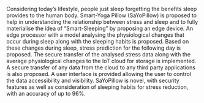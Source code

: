 Considering today’s lifestyle, people just sleep forgetting the benefits sleep provides to the human body. Smart-Yoga Pillow (SaYoPillow) is proposed to help in understanding the relationship between stress and sleep and to fully materialise the idea of “Smart-Sleeping” by proposing an edge device. An edge processor with a model analysing the physiological changes that occur during sleep along with the sleeping habits is proposed. Based on these changes during sleep, stress prediction for the following day is proposed. The secure transfer of the analysed stress data along with the average physiological changes to the IoT cloud for storage is implemented. A secure transfer of any data from the cloud to any third party applications is also proposed. A user interface is provided allowing the user to control the data accessibility and visibility. SaYoPillow is novel, with security features as well as consideration of sleeping habits for stress reduction, with an accuracy of up to 96%.
